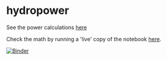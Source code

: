 # hydropower

See the power calculations [here](https://github.com/p-v-o-s/hydropower/blob/master/power.ipynb)

Check the math by running a 'live' copy of the notebook [here](http://mybinder.org/repo/p-v-o-s/hydropower).


[![Binder](http://mybinder.org/badge.svg)](http://mybinder.org/repo/p-v-o-s/hydropower)

